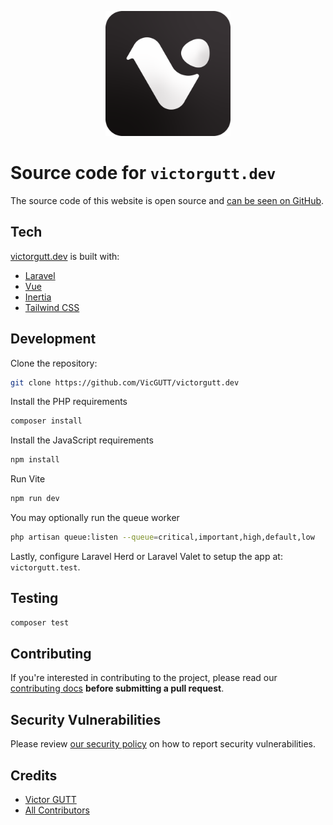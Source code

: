 <p align="center">
  <a href="https://victorgutt.dev" target="_blank">
    <picture>
      <source media="(prefers-color-scheme: dark)" srcset="https://raw.githubusercontent.com/VicGUTT/victorgutt.dev/HEAD/public/images/logo/gvs_logo_light_with_background@2x.png">
      <source media="(prefers-color-scheme: light)" srcset="https://raw.githubusercontent.com/VicGUTT/victorgutt.dev/HEAD/public/images/logo/gvs_logo_light_with_background@2x.png">
      <img alt="Victor Gutt" src="https://raw.githubusercontent.com/VicGUTT/victorgutt.dev/HEAD/public/images/logo/gvs_logo_light_with_background@2x.png" width="200" style="max-width: 100%;">
    </picture>
  </a>
</p>

# Source code for `victorgutt.dev`

The source code of this website is open source and [can be seen on GitHub](https://github.com/VicGUTT/victorgutt.dev).

## Tech

[victorgutt.dev](https://victorgutt.dev) is built with:

- [Laravel](https://laravel.com)
- [Vue](https://vuejs.org)
- [Inertia](https://inertiajs.com)
- [Tailwind CSS](https://tailwindcss.com)

## Development

Clone the repository:

```bash
git clone https://github.com/VicGUTT/victorgutt.dev
```

Install the PHP requirements

```bash
composer install
```

Install the JavaScript requirements

```bash
npm install
```

Run Vite

```bash
npm run dev
```

You may optionally run the queue worker

```bash
php artisan queue:listen --queue=critical,important,high,default,low
```

Lastly, configure Laravel Herd or Laravel Valet to setup the app at: `victorgutt.test`.

## Testing

```bash
composer test
```

<!-- ## Changelog

Please see [CHANGELOG](CHANGELOG.md) for more information on what has changed recently. -->

## Contributing

If you're interested in contributing to the project, please read our [contributing docs](/.github/CONTRIBUTING.md) **before submitting a pull request**.

## Security Vulnerabilities

Please review [our security policy](../../security/policy) on how to report security vulnerabilities.

## Credits

- [Victor GUTT](https://github.com/vicgutt)
- [All Contributors](../../contributors)
